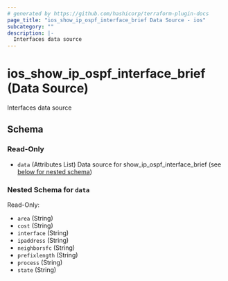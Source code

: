 ```yaml
---
# generated by https://github.com/hashicorp/terraform-plugin-docs
page_title: "ios_show_ip_ospf_interface_brief Data Source - ios"
subcategory: ""
description: |-
  Interfaces data source
---
```


# ios_show_ip_ospf_interface_brief (Data Source)

Interfaces data source



<!-- schema generated by tfplugindocs -->
## Schema

### Read-Only

- `data` (Attributes List) Data source for show_ip_ospf_interface_brief (see [below for nested schema](#nestedatt--data))

<a id="nestedatt--data"></a>
### Nested Schema for `data`

Read-Only:

- `area` (String)
- `cost` (String)
- `interface` (String)
- `ipaddress` (String)
- `neighborsfc` (String)
- `prefixlength` (String)
- `process` (String)
- `state` (String)

